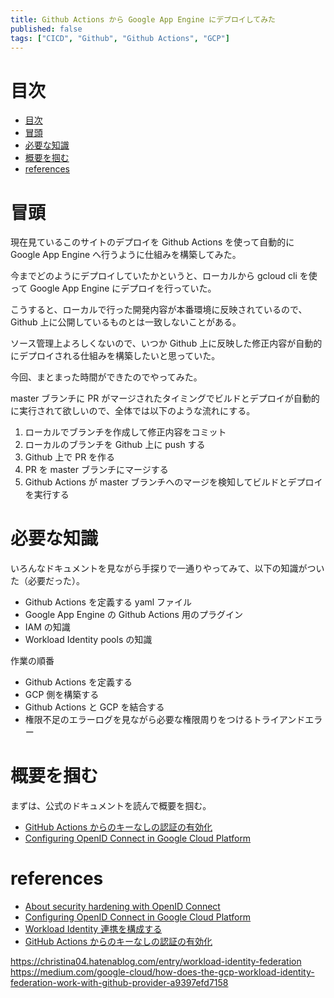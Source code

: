 ```yaml
---
title: Github Actions から Google App Engine にデプロイしてみた
published: false
tags: ["CICD", "Github", "Github Actions", "GCP"]
---
```


# 目次

- [目次](#目次)
- [冒頭](#冒頭)
- [必要な知識](#必要な知識)
- [概要を掴む](#概要を掴む)
- [references](#references)

# 冒頭

現在見ているこのサイトのデプロイを Github Actions を使って自動的に Google App Engine へ行うように仕組みを構築してみた。

今までどのようにデプロイしていたかというと、ローカルから gcloud cli を使って Google App Engine にデプロイを行っていた。

こうすると、ローカルで行った開発内容が本番環境に反映されているので、Github 上に公開しているものとは一致しないことがある。

ソース管理上よろしくないので、いつか Github 上に反映した修正内容が自動的にデプロイされる仕組みを構築したいと思っていた。

今回、まとまった時間ができたのでやってみた。

master ブランチに PR がマージされたタイミングでビルドとデプロイが自動的に実行されて欲しいので、全体では以下のような流れにする。

1. ローカルでブランチを作成して修正内容をコミット
2. ローカルのブランチを Github 上に push する
3. Github 上で PR を作る
4. PR を master ブランチにマージする
5. Github Actions が master ブランチへのマージを検知してビルドとデプロイを実行する

# 必要な知識

いろんなドキュメントを見ながら手探りで一通りやってみて、以下の知識がついた（必要だった）。

- Github Actions を定義する yaml ファイル
- Google App Engine の Github Actions 用のプラグイン
- IAM の知識
- Workload Identity pools の知識

作業の順番

- Github Actions を定義する
- GCP 側を構築する
- Github Actions と GCP を結合する
- 権限不足のエラーログを見ながら必要な権限周りをつけるトライアンドエラー

# 概要を掴む

まずは、公式のドキュメントを読んで概要を掴む。

- [GitHub Actions からのキーなしの認証の有効化](https://cloud.google.com/blog/ja/products/identity-security/enabling-keyless-authentication-from-github-actions?hl=ja)
- [Configuring OpenID Connect in Google Cloud Platform](https://docs.github.com/en/actions/deployment/security-hardening-your-deployments/configuring-openid-connect-in-google-cloud-platform)

# references

- [About security hardening with OpenID Connect](https://docs.github.com/en/actions/deployment/security-hardening-your-deployments/about-security-hardening-with-openid-connect)
- [Configuring OpenID Connect in Google Cloud Platform](https://docs.github.com/en/actions/deployment/security-hardening-your-deployments/configuring-openid-connect-in-google-cloud-platform)
- [Workload Identity 連携を構成する](https://cloud.google.com/iam/docs/workload-identity-federation-with-deployment-pipelines?hl=ja#configure)
- [GitHub Actions からのキーなしの認証の有効化](https://cloud.google.com/blog/ja/products/identity-security/enabling-keyless-authentication-from-github-actions?hl=ja)

https://christina04.hatenablog.com/entry/workload-identity-federation
https://medium.com/google-cloud/how-does-the-gcp-workload-identity-federation-work-with-github-provider-a9397efd7158
